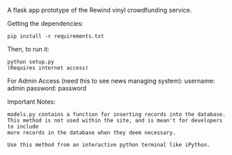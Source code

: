 A flask app prototype of the Rewind vinyl crowdfunding service. 


Getting the dependencies:
	
	pip install -r requirements.txt 

Then, to run it:

	python setup.py
	(Requires internet access)

For Admin Access (need this to see news managing system):
	username: admin
	password: password

Important Notes:

    models.py contains a function for inserting records into the database. This method is not used within the site, and is mean't for developers to include
    more records in the database when they deem necessary.

    Use this method from an interactive python terminal like iPython.

